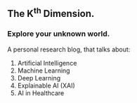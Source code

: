## The K<sup>th</sup> Dimension.

### Explore your unknown world.

A personal research blog, that talks about:
1. Artificial Intelligence
2. Machine Learning
3. Deep Learning
4. Explainable AI (XAI)
5. AI in Healthcare
